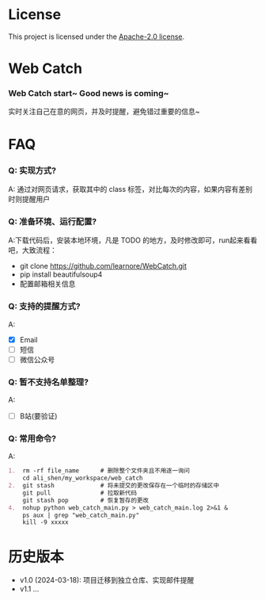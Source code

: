 # License
This project is licensed under the [Apache-2.0 license](LICENSE).

# Web Catch
### Web Catch start~ Good news is coming~
实时关注自己在意的网页，并及时提醒，避免错过重要的信息~

# FAQ

### Q: 实现方式?

A: 通过对网页请求，获取其中的 class 标签，对比每次的内容，如果内容有差别时则提醒用户

### Q: 准备环境、运行配置?

A:下载代码后，安装本地环境，凡是 TODO 的地方，及时修改即可，run起来看看吧，大致流程：
 - git clone https://github.com/learnore/WebCatch.git
 - pip install beautifulsoup4
 - 配置邮箱相关信息

### Q: 支持的提醒方式?

A: 
- [x] Email
- [ ] 短信
- [ ] 微信公众号

### Q: 暂不支持名单整理?

A: 
- [ ] B站(要验证)


### Q: 常用命令?

A:
```markdown
1.  rm -rf file_name      # 删除整个文件夹且不用逐一询问
    cd ali_shen/my_workspace/web_catch
2.  git stash             # 将未提交的更改保存在一个临时的存储区中
    git pull              # 拉取新代码
    git stash pop         # 恢复暂存的更改
4.  nohup python web_catch_main.py > web_catch_main.log 2>&1 &
    ps aux | grep "web_catch_main.py"
    kill -9 xxxxx
```

# 历史版本

- v1.0 (2024-03-18): 项目迁移到独立仓库、实现邮件提醒
- v1.1 ...
